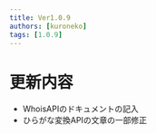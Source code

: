 ```yaml
---
title: Ver1.0.9
authors: [kuroneko]
tags: [1.0.9]
---
```


# 更新内容
- WhoisAPIのドキュメントの記入
- ひらがな変換APIの文章の一部修正
